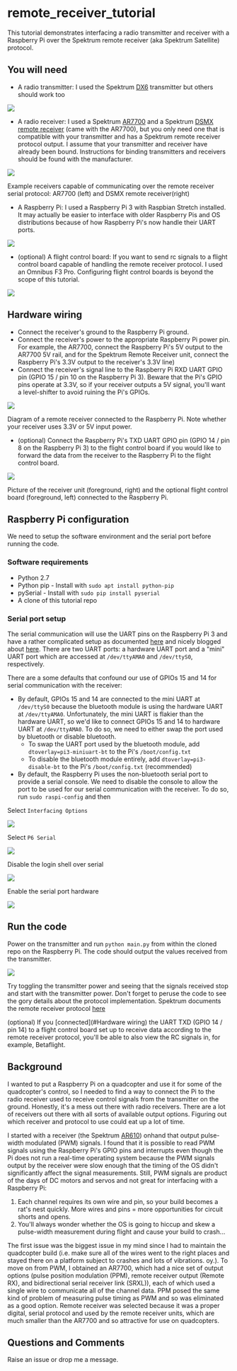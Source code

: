 # remote_receiver_tutorial

This tutorial demonstrates interfacing a radio transmitter and receiver with a
Raspberry Pi over the Spektrum remote receiver (aka Spektrum Satellite)
protocol.

## You will need
* A radio transmitter: I used the Spektrum
[DX6](http://spektrumrc.com/Products/Default.aspx?ProdId=SPMR6750)
transmitter but others should work too

![](img/transmitter.jpg)


* A radio receiver: I used a Spektrum
[AR7700](http://spektrumrc.com/Products/Default.aspx?ProdID=SPMAR7700)
and a Spektrum
[DSMX remote receiver](http://spektrumrc.com/Products/Default.aspx?ProdID=SPM9645)
 (came with the AR7700), but you only need one that is compatible with
your transmitter and has a Spektrum remote receiver protocol output. I assume
that your transmitter and receiver have already been bound. Instructions
for binding transmitters and receivers should be found with the manufacturer.

![](img/receiver.jpg)

Example receivers capable of communicating over the remote receiver serial
protocol: AR7700 (left) and DSMX remote receiver(right)

* A Raspberry Pi: I used a Raspberry Pi 3 with Raspbian Stretch installed.
It may actually be easier to interface with older Raspberry Pis and OS 
distributions because of how Raspberry Pi's now handle their UART ports.

![](img/rpi.jpg)

* (optional) A flight control board: If you want to send rc signals to a flight
control board capable of handling the remote receiver protocol. I used an
Omnibus F3 Pro. Configuring flight control boards is beyond the scope of this
tutorial.

![](img/flight_control_board.jpg)

## Hardware wiring
* Connect the receiver's ground to the Raspberry Pi ground.
* Connect the receiver's power to the appropriate Raspberry Pi power
pin. For example, the AR7700, connect the Raspberry Pi's 5V output to the
AR7700 5V rail, and for the Spektrum Remote Receiver unit, connect the
Raspberry Pi's 3.3V output to the receiver's 3.3V line)
* Connect the receiver's signal line to the Raspberry Pi RXD UART GPIO pin
(GPIO 15 / pin 10 on the Raspberry Pi 3). Beware that the Pi's GPIO pins
operate at 3.3V, so if your receiver outputs a 5V signal, you'll want a
level-shifter to avoid ruining the Pi's GPIOs.

![](img/rx_rpi.png)

Diagram of a remote receiver connected to the Raspberry Pi. Note whether your
receiver uses 3.3V or 5V input power.

* (optional) Connect the Raspberry Pi's TXD UART GPIO pin (GPIO 14 / pin 8 on
the Raspberry Pi 3) to the flight control board if you would like to forward
the data from the receiver to the Raspberry Pi to the flight control board.

![](img/complete_build.jpg)

Picture of the receiver unit (foreground, right) and the optional flight
control board (foreground, left) connected to the Raspberry Pi.

## Raspberry Pi configuration

We need to setup the software environment and the serial port before running
the code.

### Software requirements
* Python 2.7
* Python pip - Install with `sudo apt install python-pip`
* pySerial - Install with `sudo pip install pyserial`
* A clone of this tutorial repo

### Serial port setup
The serial communication will use the UART pins on the Raspberry Pi 3 and have
a rather complicated setup as documented
[here](https://www.raspberrypi.org/documentation/configuration/uart.md)
and nicely blogged about
[here](https://spellfoundry.com/2016/05/29/configuring-gpio-serial-port-raspbian-jessie-including-pi-3/).
There are two UART ports: a hardware UART port and a "mini" UART port which are
accessed at `/dev/ttyAMA0` and `/dev/ttyS0`, respectively.

There are a some defaults that confound our use of GPIOs 15 and 14 for serial
communication with the receiver:
* By default, GPIOs 15 and 14 are connected to the mini UART at `/dev/ttyS0`
because the bluetooth module is using the hardware UART at `/dev/ttyAMA0`.
Unfortunately, the mini UART is flakier than the hardware UART, so we'd like to
connect GPIOs 15 and 14 to hardware UART at `/dev/ttyAMA0`. To do so, we need
to either swap the port used by bluetooth or disable bluetooth.
  * To swap the UART port used by the bluetooth module, add 
  `dtoverlay=pi3-miniuart-bt` to the Pi's `/boot/config.txt`
  * To disable the bluetooth module entirely, add
  `dtoverlay=pi3-disable-bt` to the Pi's `/boot/config.txt` (recommended)
* By default, the Raspberry Pi uses the non-bluetooth serial port to provide
a serial console. We need to disable the console to allow the port to be used
for our serial communication with the receiver. To do so, run
`sudo raspi-config` and then

Select `Interfacing Options`

![](img/rpi_config0.png)

Select `P6 Serial`

![](img/rpi_config1.png)

Disable the login shell over serial

![](img/rpi_config2.png)

Enable the serial port hardware

![](img/rpi_config3.png)

## Run the code
Power on the transmitter and run `python main.py` from within the cloned repo
on the Raspberry Pi. The code should output the values received from the
transmitter.

![](img/main_output.png)

Try toggling the transmitter power and seeing that the signals received stop
and start with the transmitter power. Don't forget to peruse the code to
see the gory details about the protocol implementation.
Spektrum documents the remote receiver protocol
[here](https://www.spektrumrc.com/ProdInfo/Files/Remote%20Receiver%20Interfacing%20Rev%20A.pdf)


(optional) If you [connected](#Hardware wiring) the UART TXD (GPIO 14 / pin 14)
to a flight control board set up to receive data according to the remote
receiver protocol, you'll be able to also view the RC signals in, for example,
Betaflight.

## Background
I wanted to put a Raspberry Pi on a quadcopter and use it for some of the
quadcopter's control, so I needed to find a way to connect the Pi to the radio
receiver used to receive control signals from the transmitter on the ground.
Honestly, it's a mess out there with radio receivers. There are a lot of
receivers out there with all sorts of available output options. Figuring out
which receiver and protocol to use could eat up a lot of time.

I started with a receiver (the Spektrum 
[AR610](http://spektrumrc.com/Products/Default.aspx?ProdID=SPMAR610))
onhand that output pulse-width modulated (PWM) signals.
I found that it is possible to read PWM signals using the Raspberry Pi's GPIO
pins and interrupts even though the Pi does not run a real-time operating
system because the PWM signals output by the receiver were slow
enough that the timing of the OS didn't significantly affect the signal
measurements. Still, PWM signals are product of the days of DC motors and
servos and not great for interfacing with a Raspberry Pi:
1. Each channel requires its own wire and pin, so your build becomes
a rat's nest quickly. More wires and pins = more opportunities for circuit
shorts and opens.
2. You'll always wonder whether the OS is going to hiccup and skew a
pulse-width measurement during flight and cause your build to crash...

The first issue was the biggest issue in my mind since I had to maintain the
quadcopter build (i.e. make sure all of the wires went to the right places and
stayed there on a platform subject to crashes and lots of vibrations. oy.).
To move on from PWM, I obtained an AR7700, which had a nice set of output
options (pulse position modulation (PPM), remote receiver output (Remote RX),
and bidirectional serial receiver link (SRXL)),
each of which used a single wire to communicate all of the channel data.
PPM posed the same kind of problem of measuring pulse timing as PWM and so was
eliminated as a good option. Remote receiver was selected because it was a
proper digital, serial protocol and used by the remote receiver units, which
are much smaller than the AR7700 and so attractive for use on quadcopters.

## Questions and Comments
Raise an issue or drop me a message.
